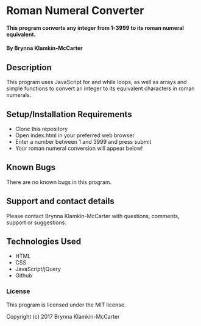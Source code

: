 # Roman Numeral Converter

#### This program converts any integer from 1-3999 to its roman numeral equivalent.

#### By Brynna Klamkin-McCarter

## Description
This program uses JavaScript for and while loops, as well as arrays and simple functions to convert an integer to its equivalent characters in roman numerals.

## Setup/Installation Requirements

* Clone this repository
* Open index.html in your preferred web browser
* Enter a number between 1 and 3999 and press submit
* Your roman numeral conversion will appear below!

## Known Bugs

There are no known bugs in this program.

## Support and contact details

Please contact Brynna Klamkin-McCarter with questions, comments, support or suggestions.

## Technologies Used

* HTML
* CSS
* JavaScript/jQuery
* Github

### License

This program is licensed under the MIT license.

Copyright (c) 2017 Brynna Klamkin-McCarter
